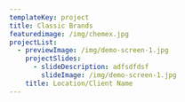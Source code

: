 ```yaml
---
templateKey: project
title: Classic Brands
featuredimage: /img/chemex.jpg
projectList:
  - previewImage: /img/demo-screen-1.jpg
    projectSlides:
      - slideDescription: adfsdfdsf
        slideImage: /img/demo-screen-1.jpg
    title: Location/Client Name
---
```


